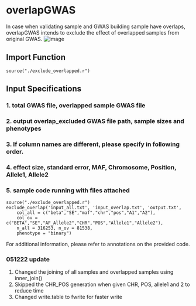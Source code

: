 # overlapGWAS
In case when validating sample and GWAS building sample have overlaps, overlapGWAS intends to exclude the effect of overlapped samples from original GWAS.
![image](https://user-images.githubusercontent.com/22064612/160033954-88889aaf-b282-487f-bdb4-a2f305d92fc1.png)

## Import Function
```
source("./exclude_overlapped.r")
```
## Input Specifications
### 1. total GWAS file, overlapped sample GWAS file 
### 2. output overlap_excluded GWAS file path, sample sizes and phenotypes
### 3. If column names are different, please specify in following order.
### 4. effect size, standard error, MAF, Chromosome, Position, Allele1, Allele2 
### 5. sample code running with files attached
```
source("./exclude_overlapped.r")
exclude_overlap('input_all.txt', 'input_overlap.txt', 'output.txt',
	col_all = c("beta","SE","maf","chr","pos","A1","A2"),
	col_ov = c("BETA","SE","AF_Allele2","CHR","POS","Allele1","Allele2"),
	n_all = 316253, n_ov = 81538,
	phenotype = "binary")
```
For additional information, please refer to annotations on the provided code.


### 051222 update
1. Changed the joining of all samples and overlapped samples using inner_join()
2. Skipped the CHR_POS generation when given CHR, POS, allele1 and 2 to reduce time
3. Changed write.table to fwrite for faster write
